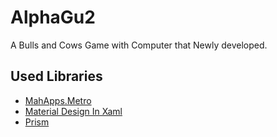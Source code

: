 # AlphaGu2
A Bulls and Cows Game with Computer that Newly developed.

## Used Libraries
* [MahApps.Metro](https://github.com/MahApps/MahApps.Metro)
* [Material Design In Xaml](https://github.com/MaterialDesignInXAML/MaterialDesignInXamlToolkit)
* [Prism](https://github.com/PrismLibrary/Prism)
